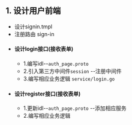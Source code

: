 ## 1. 设计用户前端
- 设计signin.tmpl
- 注册路由 sign-in
- #### 设计login接口(接收表单)
  - 1.编写idl--` auth_page.proto ` 
  - 2.引入第三方中间件`session` --注册中间件
  - 3.编写相应业务逻辑 `service/login.go`
- #### 设计register接口(接收表单)
  - 1.更新idl--` auth_page.proto ` --添加相应服务
  - 2.编写相应业务逻辑
  